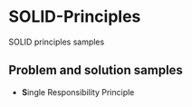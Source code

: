 # SOLID-Principles
SOLID principles samples

## Problem and solution samples
- **S**ingle Responsibility Principle
